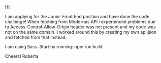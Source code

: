 Hi!

I am applying for the Junior Front End position and have done the code challenge!
When fetching from Modernas API i experienced problems due to Access-Control-Allow-Origin header was not present and my code was not on the same domain. I worked around this by creating my own api.json and fetched from that instead.

I am using Sass.
Start by running: npm run build

Cheers!
Roberta
